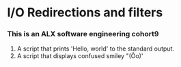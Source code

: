 # I/O Redirections and filters

### This is an ALX software engineering cohort9
1. A script that prints 'Hello, world' to the standard output.
2. A script that displays confused smiley "(Ôo)'

